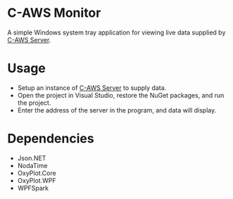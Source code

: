 # C-AWS Monitor
A simple Windows system tray application for viewing live data supplied by [C-AWS Server](https://github.com/henryshunt/c-aws-server).

# Usage
- Setup an instance of [C-AWS Server](https://github.com/henryshunt/c-aws-server) to supply data.
- Open the project in Visual Studio, restore the NuGet packages, and run the project.
- Enter the address of the server in the program, and data will display.

# Dependencies
- Json.NET
- NodaTime
- OxyPlot.Core
- OxyPlot.WPF
- WPFSpark
